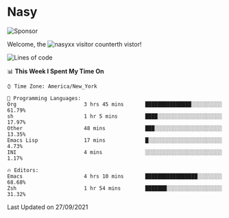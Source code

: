 # Nasy

<!--
<p align="center">
<img height="200" src="https://github-readme-stats.vercel.app/api?username=nasyxx&count_private=true&show_icons=true&theme=dracula&include_all_commits=true"/>
<img height="200" src="https://github-readme-stats.vercel.app/api/top-langs/?username=nasyxx&theme=dracula&hide=html,jupyter+notebook&count_private=true&show_icons=true"/>
</p>

  
----------------
-->

![Sponsor](https://img.shields.io/static/v1.svg?label=Sponsor&message=%E2%9D%A4&logo=GitHub&style=flat&color=pink)
 
Welcome, the ![nasyxx visitor counter](https://count.getloli.com/get/@nasyxx?theme=rule34)th vistor!
 
<!--START_SECTION:waka-->
![Lines of code](https://img.shields.io/badge/From%20Hello%20World%20I%27ve%20Written-5.4%20million%20lines%20of%20code-blue)

📊 **This Week I Spent My Time On** 

```text
⌚︎ Time Zone: America/New_York

💬 Programming Languages: 
Org                      3 hrs 45 mins       ███████████████░░░░░░░░░░   61.79% 
sh                       1 hr 5 mins         ████░░░░░░░░░░░░░░░░░░░░░   17.97% 
Other                    48 mins             ███░░░░░░░░░░░░░░░░░░░░░░   13.35% 
Emacs Lisp               17 mins             █░░░░░░░░░░░░░░░░░░░░░░░░   4.73% 
INI                      4 mins              ░░░░░░░░░░░░░░░░░░░░░░░░░   1.17%

🔥 Editors: 
Emacs                    4 hrs 10 mins       █████████████████░░░░░░░░   68.68% 
Zsh                      1 hr 54 mins        ███████░░░░░░░░░░░░░░░░░░   31.32%

```


 Last Updated on 27/09/2021
<!--END_SECTION:waka-->

<!-- ![visitors](https://visitor-badge.laobi.icu/badge?page_id=nasyxx.nasyxx) -->
